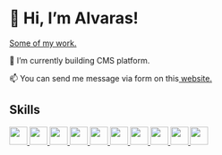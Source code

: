 <h1> 👋 Hi, I’m Alvaras! </h1>
<p>
<a href='http://alvaras.netlify.app'>Some of my work.</a>
</p>
<p>🌱 I’m currently building CMS platform.</p>
<p>📫 You can send me message via form on this<a href='http://alvaras.netlify.app'> website.</a></p>
<h2>Skills</h2>
<p>
  <a href='https://developer.mozilla.org/en-US/docs/Web/JavaScript'>
  <img src='https://upload.wikimedia.org/wikipedia/commons/6/6a/JavaScript-logo.png' height='32' width='32'>
  </a>
  <a href='https://www.typescriptlang.org/'>
  <img src='https://cdn.worldvectorlogo.com/logos/typescript-2.svg' height='32' width='32'>
  </a>
  <a href='https://nodejs.org/en/'>
  <img src='https://raw.githubusercontent.com/danielcranney/readme-generator/main/public/icons/skills/nodejs-colored.svg' height='32' width='32'>
  </a>
  <a href='https://reactjs.org/'>
  <img src='https://raw.githubusercontent.com/danielcranney/readme-generator/main/public/icons/skills/react-colored.svg' height='32' width='32'>
  </a>
  <a href='https://nextjs.org'>
  <img src='https://raw.githubusercontent.com/danielcranney/readme-generator/main/public/icons/skills/nextjs-colored.svg' height='32' width='32'>
  </a>
  <a href='https://strapi.io'>
  <img src='https://seeklogo.com/images/S/strapi-logo-3551DD3743-seeklogo.com.png' height='32' width='32'>
  </a>
  <a href='https://react-redux.js.org/'>
  <img src='https://raw.githubusercontent.com/reduxjs/redux/master/logo/logo.png' height='32' width='32'>
  </a>
  <a href='https://tailwindcss.com/'>
  <img src='https://raw.githubusercontent.com/danielcranney/readme-generator/main/public/icons/skills/tailwindcss-colored.svg' height='32' width='32'>
  </a>
  <a href='https://www.mongodb.com/'>
  <img src='https://w7.pngwing.com/pngs/216/509/png-transparent-mongodb-node-js-npm-open-source-model-angularjs-leaf-leaf-logo-grass.png' height='32' width='32'>
  </a>
  <a href='https://www.python.org/'>
  <img src='https://upload.wikimedia.org/wikipedia/commons/thumb/c/c3/Python-logo-notext.svg/1869px-Python-logo-notext.svg.png' height='32' width='32'>
  </a>
</p>
